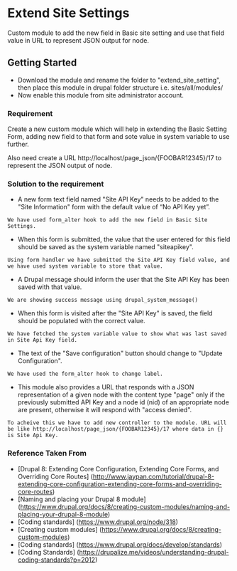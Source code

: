 # Extend Site Settings
Custom module to add the new field in Basic site setting and use that field value in URL to represent JSON output for node.

## Getting Started

* Download the module and rename the folder to "extend_site_setting", then place this module in drupal folder structure i.e. sites/all/modules/
* Now enable this module from site administrator account.


### Requirement
Create a new custom module which will help in extending the Basic Setting Form, adding new field to that form and sote value in system variable to use further.

Also need create a URL http://localhost/page_json/{FOOBAR12345}/17 to represent the JSON output of node.

### Solution to the requirement

* A new form text field named "Site API Key" needs to be added to the "Site Information" form with the default value of “No API Key yet”.
```
We have used form_alter hook to add the new field in Basic Site Settings.
```

* When this form is submitted, the value that the user entered for this field should be saved as the system variable named "siteapikey".
```
Using form handler we have submitted the Site API Key field value, and we have used system variable to store that value.
```

* A Drupal message should inform the user that the Site API Key has been saved with that value.
```
We are showing success message using drupal_system_message()
```

* When this form is visited after the "Site API Key" is saved, the field should be populated with the correct value.
```
We have fetched the system variable value to show what was last saved in Site Api Key field.
```

* The text of the "Save configuration" button should change to "Update Configuration".
```
We have used the form_alter hook to change label.
```

* This module also provides a URL that responds with a JSON representation of a given node with the content type "page" only if the previously submitted API Key and a node id (nid) of an appropriate node are present, otherwise it will respond with "access denied".
```
To acheive this we have to add new controller to the module. URL will be like http://localhost/page_json/{FOOBAR12345}/17 where data in {} is Site Api Key.
```

### Reference Taken From
* [Drupal 8: Extending Core Configuration, Extending Core Forms, and Overriding Core Routes] (http://www.jaypan.com/tutorial/drupal-8-extending-core-configuration-extending-core-forms-and-overriding-core-routes)
* [Naming and placing your Drupal 8 module] (https://www.drupal.org/docs/8/creating-custom-modules/naming-and-placing-your-drupal-8-module)
* [Coding standards] (https://www.drupal.org/node/318)
* [Creating custom modules] (https://www.drupal.org/docs/8/creating-custom-modules)
* [Coding standards] (https://www.drupal.org/docs/develop/standards)
* [Coding Standards] (https://drupalize.me/videos/understanding-drupal-coding-standards?p=2012)
